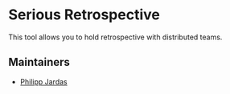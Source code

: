 # Serious Retrospective

This tool allows you to hold retrospective with distributed teams.

## Maintainers

* [Philipp Jardas](mailto:philipp@jardas.de)

